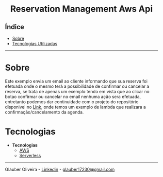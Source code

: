 <h1 align="center"> Reservation Management Aws Api </h1>

## Índice

- [Sobre](#Sobre)
- [Tecnologias Utilizadas](#Tecnologias)

<hr>


<!-- About -->

# Sobre

<p align="left"> Este exemplo envia um email ao cliente informando que sua reserva foi efetuada onde o mesmo terá a possibilidade de confirmar ou cancelar a reserva, se trata de apenas um exemplo tendo em vista que ao clicar no botao confirmar ou cancelar no email nenhuma ação sera efetuada, entretanto podemos dar continuidade com o projeto do repositório disponivel no <a href="https://github.com/gcors88/confirm-reservation">Link</a>, onde temos um exemplo de lambda que realizara a confirmação/cancelamento da agenda. </p>

<!-- TECHNOLOGIES -->

# Tecnologias

- **Tecnologias**
  - [AWS](https://aws.amazon.com/)
  - [Serverless](https://www.serverless.com/)

<hr>


Glauber Oliveira - [Linkedin](https://www.linkedin.com/in/gcolliveira/) - glauber17230@gmail.com 

